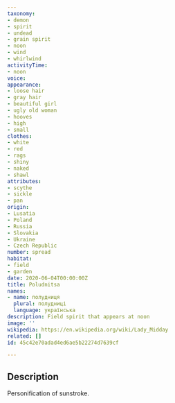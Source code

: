 ```yaml
---
taxonomy:
- demon
- spirit
- undead
- grain spirit
- noon
- wind
- whirlwind
activityTime:
- noon
voice:
appearance:
- loose hair
- gray hair
- beautiful girl
- ugly old woman
- hooves
- high
- small
clothes:
- white
- red
- rags
- shiny
- naked
- shawl
attributes:
- scythe
- sickle
- pan
origin:
- Lusatia
- Poland
- Russia
- Slovakia
- Ukraine
- Czech Republic
number: spread
habitat:
- field
- garden
date: 2020-06-04T00:00:00Z
title: Poludnitsa
names:
- name: полудниця
  plural: полудниці
  language: українська
description: Field spirit that appears at noon
image: ''
wikipedia: https://en.wikipedia.org/wiki/Lady_Midday
related: []
id: 45c42e70adad4ed6ae5b22274d7639cf

---
```

## Description
Personification of sunstroke.
